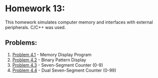 # Homework 13:
This homework simulates computer memory and interfaces with external peripherals. C/C++ was used.

## Problems:
1. [Problem 4.1](problem_4_1.cpp) - Memory Display Program
2. [Problem 4.2](problem_4_2.cpp) - Binary Pattern Display
3. [Problem 4.3](problem_4_3.cpp) - Seven-Segment Counter (0-9)
4. [Problem 4.4](problem_4_4.cpp) - Dual Seven-Segment Counter (0-99)